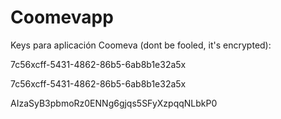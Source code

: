 # Coomevapp

Keys para aplicación Coomeva (dont be fooled, it's encrypted):

7c56xcff-5431-4862-86b5-6ab8b1e32a5x

7c56xcff-5431-4862-86b5-6ab8b1e32a5x

AIzaSyB3pbmoRz0ENNg6gjqs5SFyXzpqqNLbkP0



